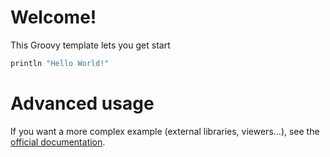 # Welcome!

This Groovy template lets you get start
```groovy runnable
println "Hello World!"
```

# Advanced usage

If you want a more complex example (external libraries, viewers...), see the [official documentation](https://tech.io/playgrounds/408/tech-io-documentation).
